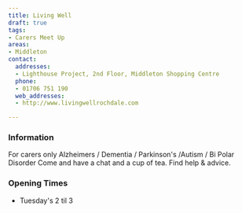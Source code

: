 ```yaml
---
title: Living Well
draft: true
tags:
- Carers Meet Up
areas:
- Middleton
contact:
  addresses:
  - Lighthouse Project, 2nd Floor, Middleton Shopping Centre
  phone:
  - 01706 751 190
  web_addresses:
  - http://www.livingwellrochdale.com

---
```


### Information
For carers only
Alzheimers / Dementia / Parkinson's /Autism / Bi Polar Disorder
Come and have a chat and a cup of tea. Find help & advice.

### Opening Times
* Tuesday's 2 til 3

